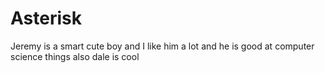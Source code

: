 # Asterisk

Jeremy is a smart cute boy and I like him a lot and he is good at computer science things
also dale is cool
